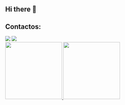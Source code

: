 ## Hi there 👋

## Contactos:
<div>
<a href = "mailto:ropilar2003@gmail.com"><img loading="lazy" src="https://img.shields.io/badge/Gmail-D14836?style=for-the-badge&logo=gmail&logoColor=white" target="_blank"></a>
<a href="https://www.linkedin.com/in/rodrigo-pilar-692702338" target="_blank"><img loading="lazy" src="https://img.shields.io/badge/-LinkedIn-%230077B5?style=for-the-badge&logo=linkedin&logoColor=white" target="_blank"></a>   
</div>


<div>
<a href="https://github.com/RodrigoPilar">
<img loading="lazy" height="180em" src="https://github-readme-stats.vercel.app/api/top-langs/?RodrigoPilar&layout=compact&langs_count=7&theme=dracula"/>
<img loading="lazy" height="180em" src="https://github-readme-stats.vercel.app/api?RodrigoPilar&show_icons=true&theme=dracula&include_all_commits=true&count_private=true"/>
</div>
